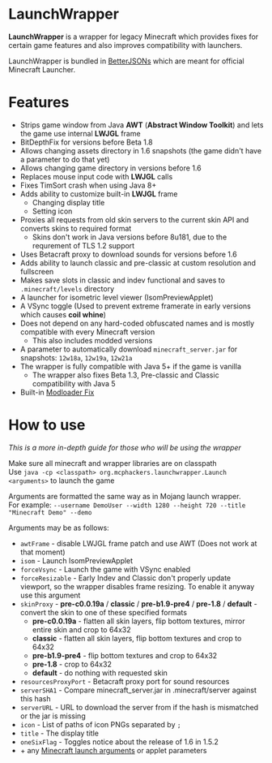 # LaunchWrapper

**LaunchWrapper** is a wrapper for legacy Minecraft which provides fixes for certain game features and also improves compatibility with launchers.

LaunchWrapper is bundled in [BetterJSONs](https://github.com/MCPHackers/BetterJSONs) which are meant for official Minecraft Launcher.

# Features
- Strips game window from Java **AWT** (**Abstract Window Toolkit**) and lets the game use internal **LWJGL** frame
- BitDepthFix for versions before Beta 1.8
- Allows changing assets directory in 1.6 snapshots (the game didn't have a parameter to do that yet)
- Allows changing game directory in versions before 1.6
- Replaces mouse input code with **LWJGL** calls
- Fixes TimSort crash when using Java 8+
- Adds ability to customize built-in **LWJGL** frame
	- Changing display title
	- Setting icon
- Proxies all requests from old skin servers to the current skin API and converts skins to required format
	- Skins don't work in Java versions before 8u181, due to the requrement of TLS 1.2 support
- Uses Betacraft proxy to download sounds for versions before 1.6
- Adds ability to launch classic and pre-classic at custom resolution and fullscreen
- Makes save slots in classic and indev functional and saves to `.minecraft/levels` directory
- A launcher for isometric level viewer (IsomPreviewApplet)
- A VSync toggle (Used to prevent extreme framerate in early versions which causes **coil whine**)
- Does not depend on any hard-coded obfuscated names and is mostly compatible with every Minecraft version
	- This also includes modded versions
- A parameter to automatically download `minecraft_server.jar` for snapshots: `12w18a`, `12w19a`, `12w21a`
- The wrapper is fully compatible with Java 5+ if the game is vanilla
	- The wrapper also fixes Beta 1.3, Pre-classic and Classic compatibility with Java 5
- Built-in [Modloader Fix](https://github.com/coffeenotfound/ModloaderFix-b1.7.3)

# How to use
*This is a more in-depth guide for those who will be using the wrapper*

Make sure all minecraft and wrapper libraries are on classpath<br>
Use `java -cp <classpath> org.mcphackers.launchwrapper.Launch <arguments>` to launch the game

Arguments are formatted the same way as in Mojang launch wrapper. <br>
For example: `--username DemoUser --width 1280 --height 720 --title "Minecraft Demo" --demo`

Arguments may be as follows:
- `awtFrame` - disable LWJGL frame patch and use AWT (Does not work at that moment)
- `isom` - Launch IsomPreviewApplet
- `forceVsync` - Launch the game with VSync enabled
- `forceResizable` - Early Indev and Classic don't properly update viewport, so the wrapper disables frame resizing. To enable it anyway use this argument
- `skinProxy` - **pre-c0.0.19a** / **classic** / **pre-b1.9-pre4** / **pre-1.8** / **default** - convert the skin to one of these specified formats
	- **pre-c0.0.19a** - flatten all skin layers, flip bottom textures, mirror entire skin and crop to 64x32
	- **classic** - flatten all skin layers, flip bottom textures and crop to 64x32
	- **pre-b1.9-pre4** - flip bottom textures and crop to 64x32
	- **pre-1.8** - crop to 64x32
	- **default** - do nothing with requested skin
- `resourcesProxyPort` - Betacraft proxy port for sound resources
- `serverSHA1` - Compare minecraft_server.jar in .minecraft/server against this hash
- `serverURL` - URL to download the server from if the hash is mismatched or the jar is missing
- `icon` - List of paths of icon PNGs separated by `;`
- `title` - The display title
- `oneSixFlag` - Toggles notice about the release of 1.6 in 1.5.2
- \+ any [Minecraft launch arguments](https://wiki.vg/Launching_the_game#Game_Arguments) or applet parameters